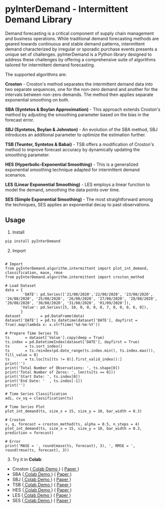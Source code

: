# pyInterDemand - Intermittent Demand Library

Demand forecasting is a critical component of supply chain management and business operations. While traditional demand forecasting methods are geared towards continuous and stable demand patterns, intermittent demand characterized by irregular or sporadic purchase events presents a unique set of challenges. pyInterDemand is a Python library designed to address these challenges by offering a comprehensive suite of algorithms tailored for intermittent demand forecasting. 

The supported algorithms are:

**Croston** - Croston's method separates the intermittent demand data into two separate sequences, one for the non-zero demand and another for the intervals between non-zero demands. The method then applies separate exponential smoothing on both.

**SBA (Syntetos & Boylan Approximation)** - This approach extends Croston's method by adjusting the smoothing parameter based on the bias in the forecast error.

**SBJ (Syntetos, Boylan & Johnston)** - An evolution of the SBA method, SBJ introduces an additional parameter to optimize the estimation further.

**TSB (Teunter, Syntetos & Babai)** - TSB offers a modification of Croston's method to improve forecast accuracy by dynamically updating the smoothing parameter.

**HES (Hyperbolic-Exponential Smoothing)** - This is a generalized exponential smoothing technique adapted for intermittent demand scenarios.

**LES (Linear Exponential Smoothing)** - LES employs a linear function to model the demand, smoothing the data points over time.

**SES (Simple Exponential Smoothing)** - The most straightforward among the techniques, SES applies an exponential decay to past observations.


## Usage

1. Install
```bash
pip install pyInterDemand
```
2. Import

```py3

# Import
from pyInterDemand.algorithm.intermittent import plot_int_demand, classification, mase, rmse
from pyInterDemand.algorithm.intermittent import croston_method

# Load Dataset
data = {
        'DATE': pd.Series(['21/08/2020','22/08/2020', '23/08/2020', '24/08/2020', '25/08/2020', '26/08/2020', '27/08/2020', '28/08/2020', '29/08/2020', '30/08/2020', '31/08/2020', '01/09/2020']),
       'Value': pd.Series([5, 10, 0, 0, 0, 0, 7, 0, 0, 0, 6, 0]),
       }
dataset         = pd.DataFrame(data)
dataset['DATE'] = pd.to_datetime(dataset['DATE'], dayfirst = True).map(lambda x: x.strftime('%d-%m-%Y'))

# Prepare Time Series TS
ts       = dataset['Value'].copy(deep = True)
ts.index = pd.DatetimeIndex(dataset['DATE'], dayfirst = True)
ts       = ts.sort_index()
ts       = ts.reindex(pd.date_range(ts.index.min(), ts.index.max()), fill_value = 0)
ts       = ts.loc[ts[(ts != 0)].first_valid_index():]
print('')
print('Total Number of Observations: ', ts.shape[0])
print('Total Number of Zeros: ', len(ts[ts == 0]))
print('Start Date: ', ts.index[0])
print('End Date: '  , ts.index[-1])
print('')

# Time Series Classification
adi, cv_sq = classification(ts)

# Time Series Plot
plot_int_demand(ts, size_x = 15, size_y = 10, bar_width = 0.3)

# Croston
v, q, forecast = croston_method(ts, alpha = 0.5, n_steps = 4)
plot_int_demand(ts, size_x = 15, size_y = 10, bar_width = 0.3, prediction = forecast)

# Error
print('MASE = ', round(mase(ts, forecast), 3), ', RMSE = ', round(rmse(ts, forecast), 3))

```

3. Try it in **Colab**: 

- Croston ([ Colab Demo ](https://colab.research.google.com/drive/199MNV5EfwOaCYw3mWuVFk5wT-VUDGb8C?usp=sharing)) ( [ Paper ](https://doi.org/10.2307/3007885))
- SBA ([ Colab Demo ](https://colab.research.google.com/drive/1Ny4poBoZiq9sQYL5DbBkMICaWn1s_pD8?usp=sharing)) ( [ Paper ](https://doi.org/10.1016/j.ijforecast.2004.10.001))
- SBJ ([ Colab Demo ](https://colab.research.google.com/drive/1dfUXTHqwXG8sJlJypZw1wt-jZ5fxfPuZ?usp=sharing)) ( [ Paper ](https://doi.org/10.1057/palgrave.jors.2602031))
- TSB ([ Colab Demo ](https://colab.research.google.com/drive/1P8txq1ET8bR5Frx3oiwQzMVteHUXuMea?usp=sharing)) ( [ Paper ](https://doi.org/10.1016/j.ejor.2011.05.018))
- HES ([ Colab Demo ](https://colab.research.google.com/drive/1MDHobeHn6gWwCLVztrKoszDqpG4F3qxX?usp=sharing)) ( [ Paper ](https://doi.org/10.1016/j.ijforecast.2014.01.006))
- LES ([ Colab Demo ](https://colab.research.google.com/drive/1LEGoN_kc03_hQp04Lv0Vce7dTUMCL7p6?usp=sharing)) ( [ Paper ](https://doi.org/10.1016/j.ijforecast.2020.08.010))
- SES ([ Colab Demo ](https://colab.research.google.com/drive/1avarbQqMrVTDBR4M5A07JELRN1JgsMzp?usp=sharing)) ( [ Paper ](https://www.industrydocuments.ucsf.edu/tobacco/docs/#id=jzlc0130))
